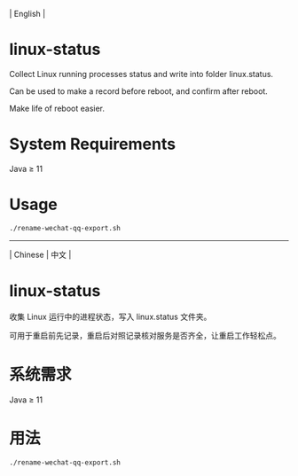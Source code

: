 | English |

# linux-status
Collect Linux running processes status and write into folder linux.status.

Can be used to make a record before reboot, and confirm after reboot.

Make life of reboot easier.

# System Requirements
Java ≥ 11

# Usage
```bash
./rename-wechat-qq-export.sh
```

- - - -

| Chinese | 中文 |

# linux-status
收集 Linux 运行中的进程状态，写入 linux.status 文件夹。

可用于重启前先记录，重启后对照记录核对服务是否齐全，让重启工作轻松点。

# 系统需求
Java ≥ 11

# 用法
```bash
./rename-wechat-qq-export.sh
```
